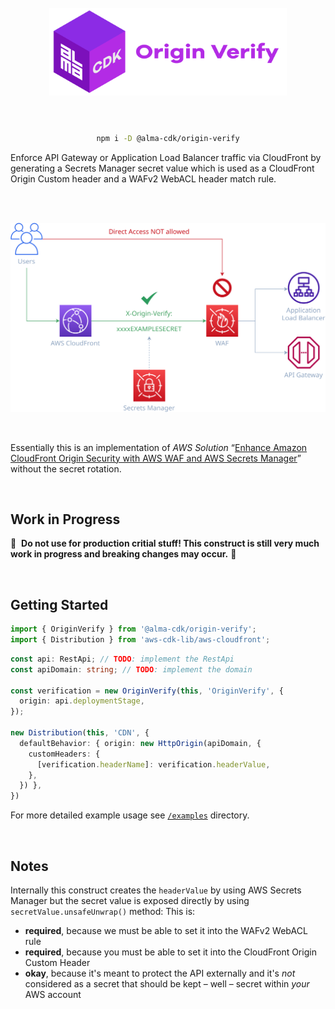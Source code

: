 <div align="center">
	<br/>
	<br/>
  <h1>
	<img height="140" src="assets/alma-cdk-origin-verify.svg" alt="Alma CDK Origin Verify" />
  <br/>
  <br/>
  </h1>

  ```sh
  npm i -D @alma-cdk/origin-verify
  ```

  <div align="left">


  Enforce API Gateway or Application Load Balancer traffic via CloudFront by generating a Secrets Manager secret value which is used as a CloudFront Origin Custom header and a WAFv2 WebACL header match rule.

  </div>
  <br/>
</div>

<br/>

![diagram](assets/diagram.svg)

<br/>

Essentially this is an implementation of _AWS Solution_ “[Enhance Amazon CloudFront Origin Security with AWS WAF and AWS Secrets Manager](https://aws.amazon.com/blogs/security/how-to-enhance-amazon-cloudfront-origin-security-with-aws-waf-and-aws-secrets-manager/)” without the secret rotation.

<br/>

## Work in Progress

🚧 &nbsp;**Do not use for production critial stuff! This construct is still very much work in progress and breaking changes may occur.** 🚧

<br/>

## Getting Started

```ts
import { OriginVerify } from '@alma-cdk/origin-verify';
import { Distribution } from 'aws-cdk-lib/aws-cloudfront';
```
```ts
const api: RestApi; // TODO: implement the RestApi
const apiDomain: string; // TODO: implement the domain

const verification = new OriginVerify(this, 'OriginVerify', {
  origin: api.deploymentStage,
});

new Distribution(this, 'CDN', {
  defaultBehavior: { origin: new HttpOrigin(apiDomain, {
    customHeaders: {
      [verification.headerName]: verification.headerValue,
    },
  }) },
})
```

For more detailed example usage see [`/examples`](/examples) directory.

<br/>

## Notes

Internally this construct creates the `headerValue` by using AWS Secrets Manager but the secret value is exposed directly by using `secretValue.unsafeUnwrap()` method: This is:
- **required**, because we must be able to set it into the WAFv2 WebACL rule
- **required**, because you must be able to set it into the CloudFront Origin Custom Header
- **okay**, because it's meant to protect the API externally and it's _not_ considered as a secret that should be kept – well – secret within _your_ AWS account

